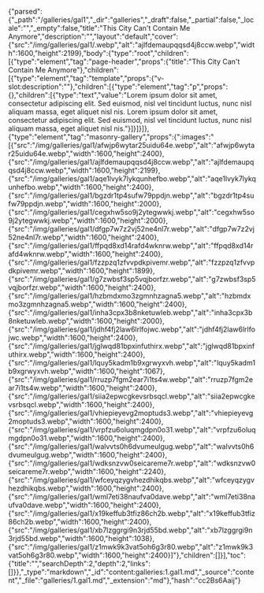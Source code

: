 {"parsed":{"_path":"/galleries/gal1","_dir":"galleries","_draft":false,"_partial":false,"_locale":"","_empty":false,"title":"This City Can't Contain Me Anymore","description":"","layout":"default","cover":{"src":"/img/galleries/gal1/.webp","alt":"ajlfdemaupqqsd4j8ccw.webp","width":1600,"height":2199},"body":{"type":"root","children":[{"type":"element","tag":"page-header","props":{"title":"This City Can't Contain Me Anymore"},"children":[{"type":"element","tag":"template","props":{"v-slot:description":""},"children":[{"type":"element","tag":"p","props":{},"children":[{"type":"text","value":"Lorem ipsum dolor sit amet, consectetur adipiscing elit. Sed euismod, nisl vel tincidunt luctus, nunc nisl aliquam massa, eget aliquet nisl nis. Lorem ipsum dolor sit amet, consectetur adipiscing elit. Sed euismod, nisl vel tincidunt luctus, nunc nisl aliquam massa, eget aliquet nisl nis."}]}]}]},{"type":"element","tag":"masonry-gallery","props":{":images":"[{\"src\":\"/img/galleries/gal1/afwjp6wytar25uidu64e.webp\",\"alt\":\"afwjp6wytar25uidu64e.webp\",\"width\":1600,\"height\":2400},{\"src\":\"/img/galleries/gal1/ajlfdemaupqqsd4j8ccw.webp\",\"alt\":\"ajlfdemaupqqsd4j8ccw.webp\",\"width\":1600,\"height\":2199},{\"src\":\"/img/galleries/gal1/aqe1lvyk7lykqunhefbo.webp\",\"alt\":\"aqe1lvyk7lykqunhefbo.webp\",\"width\":1600,\"height\":2400},{\"src\":\"/img/galleries/gal1/bgzdr1tp4sufw79ppdjn.webp\",\"alt\":\"bgzdr1tp4sufw79ppdjn.webp\",\"width\":1600,\"height\":2000},{\"src\":\"/img/galleries/gal1/cegxhw5so9j2ytegwwkj.webp\",\"alt\":\"cegxhw5so9j2ytegwwkj.webp\",\"width\":1600,\"height\":2000},{\"src\":\"/img/galleries/gal1/dfgp7w7z2vj52ne4nl7r.webp\",\"alt\":\"dfgp7w7z2vj52ne4nl7r.webp\",\"width\":1600,\"height\":2400},{\"src\":\"/img/galleries/gal1/ffpqd8xd14rafd4wknrw.webp\",\"alt\":\"ffpqd8xd14rafd4wknrw.webp\",\"width\":1600,\"height\":2400},{\"src\":\"/img/galleries/gal1/fzzpzq1zfvvpdkpivemr.webp\",\"alt\":\"fzzpzq1zfvvpdkpivemr.webp\",\"width\":1600,\"height\":1899},{\"src\":\"/img/galleries/gal1/g7zwbsf3sp5vqjborfzr.webp\",\"alt\":\"g7zwbsf3sp5vqjborfzr.webp\",\"width\":1600,\"height\":2400},{\"src\":\"/img/galleries/gal1/hzbmdxmo3zgmnhzagna5.webp\",\"alt\":\"hzbmdxmo3zgmnhzagna5.webp\",\"width\":1600,\"height\":2400},{\"src\":\"/img/galleries/gal1/inha3cpx3b8nketuwleb.webp\",\"alt\":\"inha3cpx3b8nketuwleb.webp\",\"width\":1600,\"height\":2000},{\"src\":\"/img/galleries/gal1/jdhf4fj2law6lrlfojwc.webp\",\"alt\":\"jdhf4fj2law6lrlfojwc.webp\",\"width\":1600,\"height\":2400},{\"src\":\"/img/galleries/gal1/jglwqd81bpxinfuthirx.webp\",\"alt\":\"jglwqd81bpxinfuthirx.webp\",\"width\":1600,\"height\":2400},{\"src\":\"/img/galleries/gal1/lquy5kadm1b9xgrwyxvh.webp\",\"alt\":\"lquy5kadm1b9xgrwyxvh.webp\",\"width\":1600,\"height\":1067},{\"src\":\"/img/galleries/gal1/rruzp7fgm2ear7i1ts4w.webp\",\"alt\":\"rruzp7fgm2ear7i1ts4w.webp\",\"width\":1600,\"height\":2400},{\"src\":\"/img/galleries/gal1/siia2epwcgkevsrbsqcl.webp\",\"alt\":\"siia2epwcgkevsrbsqcl.webp\",\"width\":1600,\"height\":2400},{\"src\":\"/img/galleries/gal1/vhiepieyevg2moptuds3.webp\",\"alt\":\"vhiepieyevg2moptuds3.webp\",\"width\":1600,\"height\":2400},{\"src\":\"/img/galleries/gal1/vrpfzu6oluqmgdpn0o31.webp\",\"alt\":\"vrpfzu6oluqmgdpn0o31.webp\",\"width\":1600,\"height\":2400},{\"src\":\"/img/galleries/gal1/walvvts0h6dvumeulgug.webp\",\"alt\":\"walvvts0h6dvumeulgug.webp\",\"width\":1600,\"height\":2400},{\"src\":\"/img/galleries/gal1/wdksnzvw0seicareme7r.webp\",\"alt\":\"wdksnzvw0seicareme7r.webp\",\"width\":1600,\"height\":2240},{\"src\":\"/img/galleries/gal1/wfceyqzygvhezdhikqbs.webp\",\"alt\":\"wfceyqzygvhezdhikqbs.webp\",\"width\":1600,\"height\":2400},{\"src\":\"/img/galleries/gal1/wml7eti38naufva0dave.webp\",\"alt\":\"wml7eti38naufva0dave.webp\",\"width\":1600,\"height\":2400},{\"src\":\"/img/galleries/gal1/x19keffub3tfiz86ch2b.webp\",\"alt\":\"x19keffub3tfiz86ch2b.webp\",\"width\":1600,\"height\":2400},{\"src\":\"/img/galleries/gal1/xb7lzggrgi9n3rjd55bd.webp\",\"alt\":\"xb7lzggrgi9n3rjd55bd.webp\",\"width\":1600,\"height\":1038},{\"src\":\"/img/galleries/gal1/z1mwk9k3vat5oh6g3r80.webp\",\"alt\":\"z1mwk9k3vat5oh6g3r80.webp\",\"width\":1600,\"height\":2400}]"},"children":[]}],"toc":{"title":"","searchDepth":2,"depth":2,"links":[]}},"_type":"markdown","_id":"content:galleries:1.gal1.md","_source":"content","_file":"galleries/1.gal1.md","_extension":"md"},"hash":"cc2Bs6Aaij"}